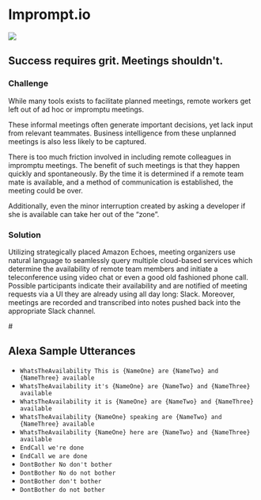 # Imprompt.io

![](http://imprompt.io/images/hero.jpg)

## Success requires grit. Meetings shouldn't.

### Challenge

While many tools exists to facilitate planned meetings, remote workers get left out of ad hoc or impromptu meetings.

These informal meetings often generate important decisions, yet lack input from relevant teammates. Business intelligence from these unplanned meetings is also less likely to be captured.

There is too much friction involved in including remote colleagues in impromptu meetings. The benefit of such meetings is that they happen quickly and spontaneously. By the time it is determined if a remote team mate is available, and a method of communication is established, the meeting could be over.

Additionally, even the minor interruption created by asking a developer if she is available can take her out of the “zone”.

### Solution

Utilizing strategically placed Amazon Echoes, meeting organizers use natural language to seamlessly query multiple cloud-based services which determine the availability of remote team members and initiate a teleconference using video chat or even a good old fashioned phone call. Possible participants indicate their availability and are notified of meeting requests via a UI they are already using all day long: Slack. Moreover, meetings are recorded and transcribed into notes pushed back into the appropriate Slack channel.

#[](http://imprompt.io/images/design.png)

## Alexa Sample Utterances

* `WhatsTheAvailability This is {NameOne} are {NameTwo} and {NameThree} available`
* `WhatsTheAvailability it's {NameOne} are {NameTwo} and {NameThree} available`
* `WhatsTheAvailability it is {NameOne} are {NameTwo} and {NameThree} available`
* `WhatsTheAvailability {NameOne} speaking are {NameTwo} and {NameThree} available`
* `WhatsTheAvailability {NameOne} here are {NameTwo} and {NameThree} available`
* `EndCall we're done`
* `EndCall we are done`
* `DontBother No don't bother`
* `DontBother No do not bother`
* `DontBother don't bother`
* `DontBother do not bother`
